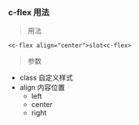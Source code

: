 ### c-flex 用法

> 用法
```
<c-flex align="center">slot<c-flex>
```
> 参数
- class 自定义样式
- align 内容位置
    - left
    - center
    - right
